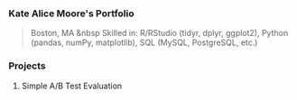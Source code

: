 ### Kate Alice Moore's Portfolio
> Boston, MA
&nbsp
> Skilled in: R/RStudio (tidyr, dplyr, ggplot2), Python (pandas, numPy, matplotlib), SQL (MySQL, PostgreSQL, etc.)

### Projects
1. Simple A/B Test Evaluation



